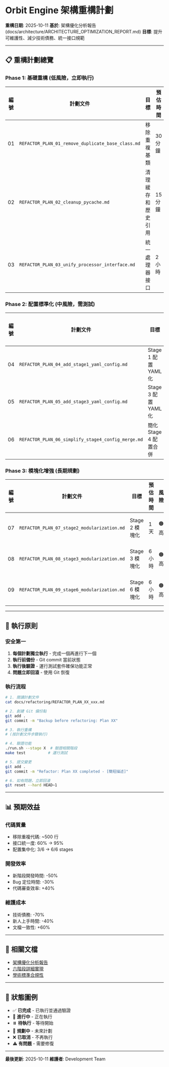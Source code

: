 # Orbit Engine 架構重構計劃

**重構日期**: 2025-10-11
**基於**: 架構優化分析報告 (docs/architecture/ARCHITECTURE_OPTIMIZATION_REPORT.md)
**目標**: 提升可維護性、減少技術債務、統一接口規範

---

## 📋 重構計劃總覽

### Phase 1: 基礎重構 (低風險，立即執行)

| 編號 | 計劃文件 | 目標 | 預估時間 | 風險 | 狀態 |
|------|---------|------|---------|------|------|
| 01 | `REFACTOR_PLAN_01_remove_duplicate_base_class.md` | 移除重複基類 | 30分鐘 | 🟢 低 | ⏸️ 待執行 |
| 02 | `REFACTOR_PLAN_02_cleanup_pycache.md` | 清理緩存和歷史引用 | 15分鐘 | 🟢 低 | ⏸️ 待執行 |
| 03 | `REFACTOR_PLAN_03_unify_processor_interface.md` | 統一處理器接口 | 2小時 | 🟡 中 | ⏸️ 待執行 |

### Phase 2: 配置標準化 (中風險，需測試)

| 編號 | 計劃文件 | 目標 | 預估時間 | 風險 | 狀態 |
|------|---------|------|---------|------|------|
| 04 | `REFACTOR_PLAN_04_add_stage1_yaml_config.md` | Stage 1 配置 YAML 化 | 1小時 | 🟡 中 | ⏸️ 待執行 |
| 05 | `REFACTOR_PLAN_05_add_stage3_yaml_config.md` | Stage 3 配置 YAML 化 | 45分鐘 | 🟡 中 | ⏸️ 待執行 |
| 06 | `REFACTOR_PLAN_06_simplify_stage4_config_merge.md` | 簡化 Stage 4 配置合併 | 1.5小時 | 🟡 中 | ⏸️ 待執行 |

### Phase 3: 模塊化增強 (長期規劃)

| 編號 | 計劃文件 | 目標 | 預估時間 | 風險 | 狀態 |
|------|---------|------|---------|------|------|
| 07 | `REFACTOR_PLAN_07_stage2_modularization.md` | Stage 2 模塊化 | 1天 | 🟠 高 | 📅 規劃中 |
| 08 | `REFACTOR_PLAN_08_stage3_modularization.md` | Stage 3 模塊化 | 6小時 | 🟠 高 | 📅 規劃中 |
| 09 | `REFACTOR_PLAN_09_stage6_modularization.md` | Stage 6 模塊化 | 6小時 | 🟠 高 | 📅 規劃中 |

---

## 🚀 執行原則

### 安全第一
1. **每個計劃獨立執行** - 完成一個再進行下一個
2. **執行前備份** - Git commit 當前狀態
3. **執行後驗證** - 運行測試套件確保功能正常
4. **問題立即回滾** - 使用 Git 恢復

### 執行流程
```bash
# 1. 閱讀計劃文件
cat docs/refactoring/REFACTOR_PLAN_XX_xxx.md

# 2. 創建 Git 備份點
git add .
git commit -m "Backup before refactoring: Plan XX"

# 3. 執行重構
# (按計劃文件步驟執行)

# 4. 驗證功能
./run.sh --stage X  # 驗證相關階段
make test          # 運行測試

# 5. 提交變更
git add .
git commit -m "Refactor: Plan XX completed - [簡短描述]"

# 6. 如有問題，立即回滾
git reset --hard HEAD~1
```

---

## 📊 預期效益

### 代碼質量
- 移除重複代碼: ~500 行
- 接口統一度: 60% → 95%
- 配置集中化: 3/6 → 6/6 stages

### 開發效率
- 新階段開發時間: -50%
- Bug 定位時間: -30%
- 代碼審查效率: +40%

### 維護成本
- 技術債務: -70%
- 新人上手時間: -40%
- 文檔一致性: +60%

---

## 🔗 相關文檔

- [架構優化分析報告](../architecture/ARCHITECTURE_OPTIMIZATION_REPORT.md)
- [六階段詳細實現](../architecture/02_STAGES_DETAIL.md)
- [學術標準合規性](../ACADEMIC_STANDARDS.md)

---

## 📝 狀態圖例

- ✅ **已完成** - 已執行並通過驗證
- 🔄 **進行中** - 正在執行
- ⏸️ **待執行** - 等待開始
- 📅 **規劃中** - 未來計劃
- ❌ **已取消** - 不再執行
- ⚠️ **有問題** - 需要修復

---

**最後更新**: 2025-10-11
**維護者**: Development Team
